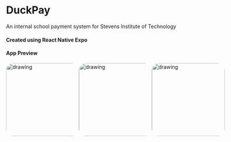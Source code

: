 # **DuckPay**

An internal school payment system for Stevens Institute of Technology

#### Created using React Native Expo

#### App Preview
<div style="display: flex;">
<img src="https://github.com/JackTPatterson/LaunchpadProject/blob/master/assets/github/img1.PNG?raw=true" alt="drawing" style="border-radius: 20px" width="200"/>
<img src="https://github.com/JackTPatterson/LaunchpadProject/blob/master/assets/github/img2.PNG?raw=true" alt="drawing" style="border-radius: 20px" width="200"/>
<img src="https://github.com/JackTPatterson/LaunchpadProject/blob/master/assets/github/img3.PNG?raw=true" alt="drawing" style="border-radius: 20px" width="200"/>
</div>
